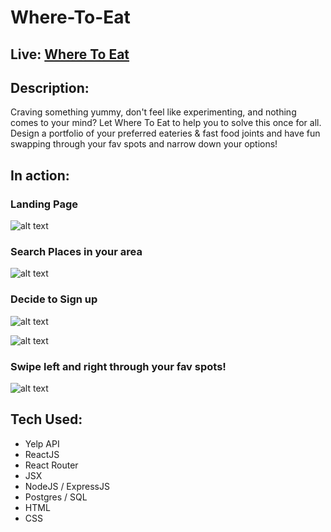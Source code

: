# Where-To-Eat

## Live: [Where To Eat](https://where-to-eat.now.sh/)

## Description:
Craving something yummy, don't feel like experimenting, and nothing comes to your mind? Let Where To Eat to help you to solve this once for all. Design a portfolio of your preferred eateries & fast food joints and have fun swapping through your fav spots and narrow down your options!

## In action:

### Landing Page
![alt text](images/visual1.png)

### Search Places in your area
![alt text](images/visual2.png)
 
### Decide to Sign up
![alt text](images/visual3.png)

![alt text](images/visual4.png)

### Swipe left and right through your fav spots! 
![alt text](images/visual6.png)

## Tech Used:
* Yelp API
* ReactJS
* React Router
* JSX
* NodeJS / ExpressJS
* Postgres / SQL
* HTML
* CSS
